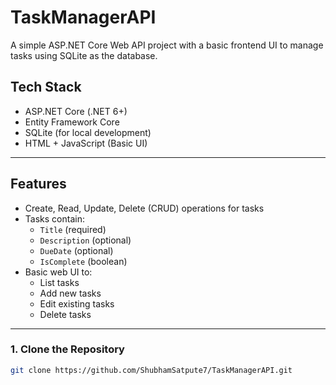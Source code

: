 # TaskManagerAPI

A simple ASP.NET Core Web API project with a basic frontend UI to manage tasks using SQLite as the database.

##  Tech Stack

- ASP.NET Core (.NET 6+)
- Entity Framework Core
- SQLite (for local development)
- HTML + JavaScript (Basic UI)

---

##  Features

- Create, Read, Update, Delete (CRUD) operations for tasks
- Tasks contain:
  - `Title` (required)
  - `Description` (optional)
  - `DueDate` (optional)
  - `IsComplete` (boolean)
- Basic web UI to:
  - List tasks
  - Add new tasks
  - Edit existing tasks
  - Delete tasks

---

### 1. Clone the Repository

```bash
git clone https://github.com/ShubhamSatpute7/TaskManagerAPI.git
